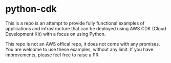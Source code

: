 # python-cdk
This is a repo is an attempt to provide fully functional examples of applications and infrastructure that can be deployed using AWS CDK (Cloud Development Kit) with a focus on using Python.

This repo is not an AWS offical repo,  it does not come with any promises. You are welcome to use these examples, without any limit.  If you have improvements, please feel free to raise a PR.


